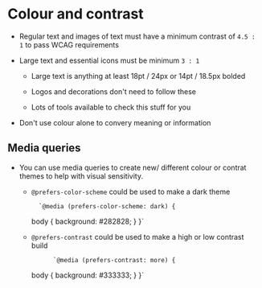 # Colour and contrast

-   Regular text and images of text must have a minimum contrast of `4.5 : 1` to pass WCAG requirements
-   Large text and essential icons must be minimum `3 : 1`

    -   Large text is anything at least 18pt / 24px or 14pt / 18.5px bolded
    -   Logos and decorations don't need to follow these

    -   Lots of tools available to check this stuff for you

-   Don't use colour alone to convery meaning or information

## Media queries

-   You can use media queries to create new/ different colour or contrat themes to help with visual sensitivity.

    -   `@prefers-color-scheme` could be used to make a dark theme

              `@media (prefers-color-scheme: dark) {

        body {
        background: #282828;
        }
        }`

    -   `@prefers-contrast` could be used to make a high or low contrast build

                  `@media (prefers-contrast: more) {

        body {
        background: #333333;
        }
        }`
